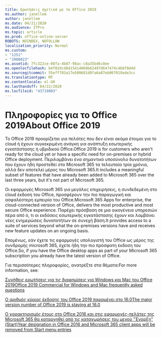```yaml
---
title: Ερωτήσεις σχετικά με το Office 2019
ms.author: janellem
author: janellem
ms.date: 04/21/2020
ms.audience: ITPro
ms.topic: article
ms.prod: office-online-server
ROBOTS: NOINDEX, NOFOLLOW
localization_priority: Normal
ms.custom:
- "1251"
- "2000023"
ms.assetid: 7fc322ce-08fa-4b87-98ac-c8a35bd6c8ee
ms.openlocfilehash: b4f02dcd8415414068b62497d647474c4b8f8d4d
ms.sourcegitcommit: 55eff703a17e500681d8fa6a87eb067019ade3cc
ms.translationtype: MT
ms.contentlocale: el-GR
ms.lasthandoff: 04/22/2020
ms.locfileid: "43719803"
---
```

# <a name="about-office-2019"></a><span data-ttu-id="cb682-102">Πληροφορίες για το Office 2019</span><span class="sxs-lookup"><span data-stu-id="cb682-102">About Office 2019</span></span>

<span data-ttu-id="cb682-103">Το Office 2019 προορίζεται για πελάτες που δεν είναι ακόμα έτοιμοι για το cloud ή έχουν συγκεκριμένη ανάγκη για ανάπτυξη εσωτερικής εγκατάστασης ή υβριδικού Office.</span><span class="sxs-lookup"><span data-stu-id="cb682-103">Office 2019 is for customers who aren't ready for the cloud yet or have a specific need for on-premises or hybrid Office deployment.</span></span> <span data-ttu-id="cb682-104">Περιλαμβάνει ένα σημαντικό υποσύνολο δυνατοτήτων που έχουν ήδη προστεθεί στο Microsoft 365 τα τελευταία τρία χρόνια, αλλά δεν αποτελεί μέρος του Microsoft 365.</span><span class="sxs-lookup"><span data-stu-id="cb682-104">It includes a meaningful subset of features that have already been added to Microsoft 365 over the last three years, but it's not part of Microsoft 365.</span></span>
  
<span data-ttu-id="cb682-105">Οι εφαρμογές Microsoft 365 για μεγάλες επιχειρήσεις, η συνδεδεμένη στο cloud έκδοση του Office, προσφέρουν την πιο παραγωγική και ασφαλέστερη εμπειρία του Office.</span><span class="sxs-lookup"><span data-stu-id="cb682-105">Microsoft 365 Apps for enterprise, the cloud-connected version of Office, delivers the most productive and most secure Office experience.</span></span> <span data-ttu-id="cb682-106">Παρέχει πρόσβαση σε μια οικογένεια υπηρεσιών πέρα από ό, τι οι εκδόσεις εσωτερικής εγκατάστασης έχουν και λαμβάνει νέες ενημερώσεις δυνατοτήτων σε συνεχή βάση.</span><span class="sxs-lookup"><span data-stu-id="cb682-106">It provides access to a suite of services beyond what the on-premises versions have and receives new feature updates on an ongoing basis.</span></span>
  
<span data-ttu-id="cb682-107">Επομένως, εάν έχετε τις εφαρμογές υπολογιστή του Office ως μέρος της συνδρομής microsoft 365, έχετε ήδη την πιο πρόσφατη έκδοση του Office.</span><span class="sxs-lookup"><span data-stu-id="cb682-107">So, if you have the Office desktop apps as part of your Microsoft 365 subscription you already have the latest version of Office.</span></span>
  
<span data-ttu-id="cb682-108">Για περισσότερες πληροφορίες, ανατρέξτε στα θέματα:</span><span class="sxs-lookup"><span data-stu-id="cb682-108">For more information, see:</span></span>
  
[<span data-ttu-id="cb682-109">Συνήθεις ερωτήσεις για τις διαφημίσεις για Windows και Mac του Office 2019</span><span class="sxs-lookup"><span data-stu-id="cb682-109">Office 2019 Commercial for Windows and Mac frequently asked questions</span></span>](https://support.microsoft.com/help/4133312)
  
[<span data-ttu-id="cb682-110">Ο αριθμός κύριας έκδοσης του Office 2019 παραμένει στο 16.0</span><span class="sxs-lookup"><span data-stu-id="cb682-110">The major version number of Office 2019 is staying at 16.0</span></span>](https://docs.microsoft.com/deployoffice/office2019/overview)
  
[<span data-ttu-id="cb682-111">Ο χαρακτηρισμός έτους στο Office 2016 και στις εφαρμογές-πελάτες της Microsoft 365 θα καταργηθεί από τις καταχωρήσεις του μενού "Έναρξη" (Start)</span><span class="sxs-lookup"><span data-stu-id="cb682-111">Year designation in Office 2016 and Microsoft 365 client apps will be removed from Start menu entries</span></span>](https://support.office.com/article/8fe5e052-76d2-49de-af30-2e84ed3da907?wt.mc_id=Alchemy_ClientDIA)
  